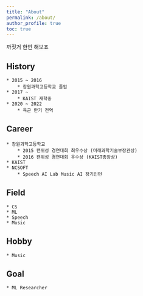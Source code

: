 ```yaml
---
title: "About"
permalink: /about/
author_profile: true
toc: true
---
```


까짓거 한번 해보죠


## History
    * 2015 ~ 2016
        * 창원과학고등학교 졸업
    * 2017 ~
        * KAIST 재학중
    * 2020 ~ 2022
        * 육군 만기 전역

## Career
    * 창원과학고등학교
        * 2015 캔위성 경연대회 최우수상 (미래과학기술부장관상)
        * 2016 캔위성 경연대회 우수상 (KAIST총장상)
    * KAIST
    * NCSOFT
        * Speech AI Lab Music AI 장기인턴

## Field
    * CS
    * ML
    * Speech
    * Music

## Hobby
    * Music

## Goal
    * ML Researcher